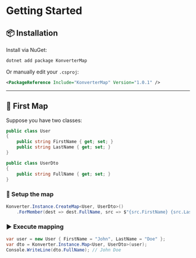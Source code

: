 # Getting Started

## 📦 Installation

Install via NuGet:

```bash
dotnet add package KonverterMap
```

Or manually edit your `.csproj`:

```xml
<PackageReference Include="KonverterMap" Version="1.0.1" />
```

---

## 🚀 First Map

Suppose you have two classes:

```csharp
public class User
{
    public string FirstName { get; set; }
    public string LastName { get; set; }
}

public class UserDto
{
    public string FullName { get; set; }
}
```

### 🔧 Setup the map

```csharp
Konverter.Instance.CreateMap<User, UserDto>()
    .ForMember(dest => dest.FullName, src => $"{src.FirstName} {src.LastName}");
```

### ▶️ Execute mapping

```csharp
var user = new User { FirstName = "John", LastName = "Doe" };
var dto = Konverter.Instance.Map<User, UserDto>(user);
Console.WriteLine(dto.FullName); // John Doe
```
